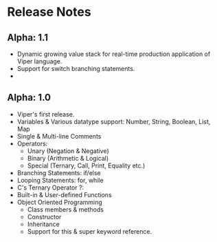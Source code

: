 # Release Notes <!-- {docsify-ignore-all} -->

## Alpha: 1.1

- Dynamic growing value stack for real-time production application of Viper language.
- Support for switch branching statements.
- 

## Alpha: 1.0

- Viper's first release.
- Variables & Various datatype support: Number, String, Boolean, List, Map
- Single & Multi-line Comments
- Operators:
    - Unary (Negation & Negative)
    - Binary (Arithmetic & Logical)
    - Special (Ternary, Call, Print, Equality etc.)
- Branching Statements: if/else
- Looping Statements: for, while
- C's Ternary Operator ?:
- Built-in & User-defined Functions
- Object Oriented Programming
    - Class members & methods
    - Constructor
    - Inheritance
    - Support for this & super keyword reference.